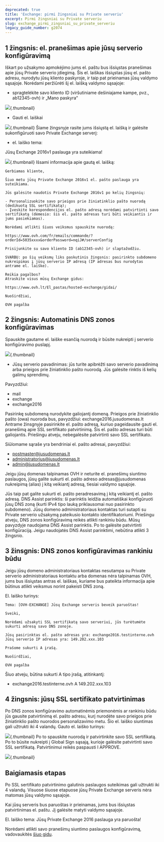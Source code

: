 ```yaml
---
deprecated: true
title: 'Exchange: pirmi žingsniai su Private serveriu'
excerpt: Pirmi žingsniai su Private serveriu
slug: exchange_pirmi_zingsniai_su_private_serveriu
legacy_guide_number: g2074
---
```



## 1 žingsnis: el. pranešimas apie jūsų serverio konfigūravimą
Iškart po užsakymo apmokėjimo jums el. paštu bus išsiųstas pranešimas apie jūsų Private serverio įdiegimą.
Šis el. laiškas išsiųstas jūsų el. pašto adresu, nurodytu jūsų kliento paskyroje, ir taip pat prieinamas jūsų valdymo sąsajoje.
Norėdami peržiūrėti šį el. laišką valdymo sąsajoje:


- spragtelėkite savo kliento ID (viršutiniame dešiniajame kampe, pvz., ab12345-ovh) ir „Mano paskyra“



![](images/img_4047.jpg){.thumbnail}

- Gauti el. laiškai



![](images/img_4050.jpg){.thumbnail}
Šiame žingsnyje rasite jums išsiųstą el. laišką ir galėsite sukonfigūruoti savo Private Exchange serverį:


- el. laiško tema:

Jūsų Exchange 2016v1 paslauga yra suteikiama!


![](images/img_4051.jpg){.thumbnail}
Išsami informacija apie gautą el. laišką:


```
Gerbiamas kliente,

Šiuo metu jūsų Private Exchange 2016v1 el. pašto paslauga yra suteikiama. 

Jūs galėsite naudotis Private Exchange 2016v1 po kelių žingsnių:

- Personalizuokite savo prieigos prie žiniatinklio pašto nuorodą (dedikuotą SSL sertifikatą);
- Įveskite korespondencijos el. pašto adresą norėdami patvirtinti savo sertifikatą (dėmesio: šis el. pašto adresas turi būti veikiantis ir jums pasiekiamas).

Norėdami atlikti šiuos veiksmus spauskite nuorodą:

https://www.ovh.com/fr/emails/commande/?orderId=5035xxxx&orderPassword=nqiJ#/serverConfig

Prisijunkite su savo kliento ID (ab12345-ovh) ir slaptažodžiu.

SVARBU: po šių veiksmų liks paskutinis žingsnis: pasirinkto subdomeno nukreipimas į jūsų serverio IP adresą (IP adresas bus nurodytas antrame el. laiške).

Reikia pagalbos?
Atraskite visus mūsų Exchange gidus:

https://www.ovh.lt/El_pastas/hosted-exchange/gidai/

Nuoširdžiai,

OVH pagalba
```




## 2 žingsnis: Automatinis DNS zonos konfigūravimas
Spauskite gautame el. laiške esančią nuorodą ir būsite nukreipti į serverio konfigūravimo puslapį.

![](images/img_4052.jpg){.thumbnail}

- Jūsų serverio pavadinimas: jūs turite apibrėžti savo serverio pavadinimą arba prieigos prie žiniatinklio pašto nuorodą. Jūs galėsite rinktis iš kelių galimų sprendimų.


Pavyzdžiui:


- mail
- exchange
- exchange2016


Pasirinkę subdomeną nurodykite galiojantį domeną. Prieigos prie žiniatinklio pašto (owa) nuoroda bus, pavyzdžiui:
exchange2016.jusudomenas.lt
Antrame žinsgnyje pasirinkite el. pašto adresą, kuriuo pageidausite gauti el. pranešimą apie SSL sertifikato patvirtinimą. Šis el. pašto adresas turi būti galiojantis. Priešingu atveju, nebegalėsite patvirtinti savo SSL sertifikato.

Siūlomame sąraše yra bendriniai el. pašto adresai, pavyzdžiui:


- postmaster@jusudomenas.lt
- administratorius@jusudomenas.lt
- admin@jusudomenas.lt


Jeigu jūsų domenas talpinamas OVH ir neturite el. pranešimų siuntimo paslaugos, jūsų galite sukurti el. pašto adreso adresas@jusudomenas nukreipimą (alias) į kitą veikiantį adresą, tiesiai valdymo sąsajoje.

Jūs taip pat galite sukurti el. pašto peradresavimą į kitą veikiantį el. pašto adresą.
DNS Assist parinktis: ši parinktis leidžia automatiškai konfigūruoti jūsų DNS zoną (kurti IPv4 tipo lauką priklausomai nuo pasirinkto subdomeno).
Jūsų domeno administratoriaus kontaktas turi sutapti su Private serverio užsakymą pateikusio kontakto identifikatoriumi. Priešingu atveju, DNS zonos konfigūravimą reikės atlikti rankiniu būdu.
Mūsų pavyzdyje naudojama DNS Assist parinktis. Po to galėsite patvirtinti konfigūraciją. Jeigu naudojatės DNS Assist parinktimi, nebūtina atlikti 3 žingsnio.


## 3 žinsgnis: DNS zonos konfigūravimas rankiniu būdu
Jeigu jūsų domeno administratoriaus kontaktas nesutampa su Private serverio administratoriaus kontaktu arba domenas nėra talpinamas OVH, jums bus išsiųstas antras el. laiškas, kuriame bus pateikta informacija apie būtinus atlikti veiksmus norint pakeisti DNS zoną.

El. laiško turinys:


```
Tema: [OVH-EXCHANGE] Jūsų Exchange serveris beveik paruoštas!

Sveiki,

Norėdami užsakyti SSL sertifikatą savo serveriui, jūs turėtumėte sukurti adresą savo DNS zonoje.  

Jūsų pasirinktas el. pašto adresas yra: exchange2016.testinterne.ovh
Jūsų serverio IP adresas yra: 149.202.xxx.103

Prašome sukurti A įrašą.

Nuoširdžiai,

OVH pagalba
```


Šiuo atveju, būtina sukurti A tipo įrašą, atitinkantį:


- exchange2016.testinterne.ovh A 149.202.xxx.103




## 4 žingsnis: jūsų SSL sertifikato patvirtinimas
Po DNS zonos konfigūravimo automatinėmis priemonėmis ar rankiniu būdu jūs gausite patvirtinimą el. pašto adresu, kurį nurodėte savo prieigos prie žiniatinklio pašto nuorodos personalizavimo metu.
Šio el. laiško siuntimas gali užtrukti iki 4 valandų.
Gauto el. laiško turinys:

![](images/img_4059.jpg){.thumbnail}
Po to spauskite nuorodą ir patvirtinkite savo SSL sertifikatą.
Po to būsite nukreipti į Global Sign sąsają, kurioje galėsite patvirtinti savo SSL sertifikatą. Patvirtinimui reikės paspausti I APPROVE.

![](images/img_4054.jpg){.thumbnail}


## Baigiamasis etapas
Po SSL sertifikato patvirtinimo galutinis paslaugos suteikimas gali užtrukti iki 4 valandų. Visuose šiuose etapuose jūsų Private Exchange serveris nėra matomas jūsų valdymo sąsajoje.

Kai jūsų serveris bus paruoštas ir prieinamas, jums bus išsiųstas patvirtinimas el. paštu. Jį galėsite matyti valdymo sąsajoje.

El. laiško tema: Jūsų Private Exchange 2016 paslauga yra paruošta!

Norėdami atlikti savo pranešimų siuntimo paslaugos konfigūravimą, vadovaukitės [šiuo gidu](https://www.ovh.lt/g1311.exchange-paslaugos-konfiguravimas).

